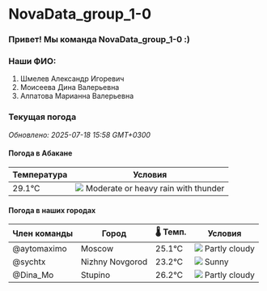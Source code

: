 # NovaData_group_1-0
### Привет! Мы команда NovaData_group_1-0 :)

### Наши ФИО:
1. Шмелев Александр Игоревич
2. Моисеева Дина Валерьевна
3. Алпатова Марианна Валерьевна

### Текущая погода
<!-- WEATHER:START -->
_Обновлено: 2025-07-18 15:58 GMT+0300_

#### Погода в Абакане

| Температура | Условия |
|-------------|----------|
| 29.1°C     | ![](https://cdn.weatherapi.com/weather/64x64/day/389.png) Moderate or heavy rain with thunder |

#### Погода в наших городах

| Член команды  | Город               | 🌡️ Темп.  | Условия          |
|---------------|---------------------|-----------|--------------------|
| @aytomaximo    | Moscow              |   25.1°C | ![](https://cdn.weatherapi.com/weather/64x64/day/116.png) Partly cloudy |
| @sychtx        | Nizhny Novgorod     |   23.2°C | ![](https://cdn.weatherapi.com/weather/64x64/day/113.png) Sunny        |
| @Dina_Mo       | Stupino             |   26.2°C | ![](https://cdn.weatherapi.com/weather/64x64/day/116.png) Partly cloudy |

<!-- WEATHER:END -->
